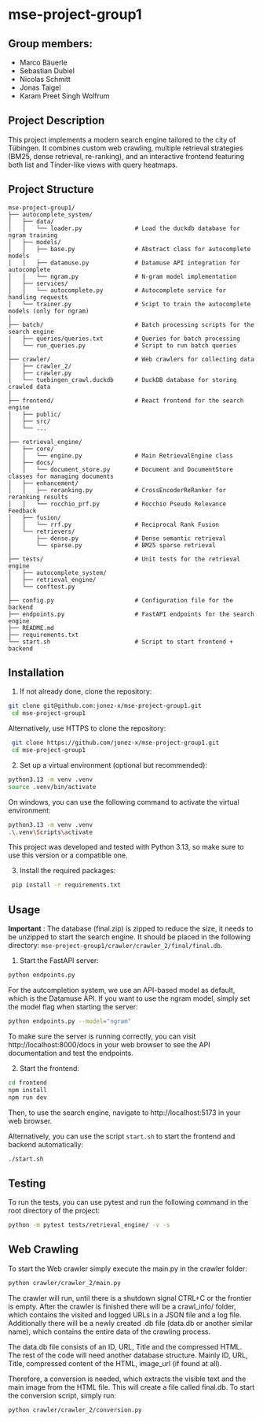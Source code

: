 # mse-project-group1

## Group members:

- Marco Bäuerle
- Sebastian Dubiel
- Nicolas Schmitt
- Jonas Taigel
- Karam Preet Singh Wolfrum

## Project Description

This project implements a modern search engine tailored to the city of Tübingen.
It combines custom web crawling, multiple retrieval strategies (BM25, dense retrieval, re-ranking),
and an interactive frontend featuring both list and Tinder-like views with query heatmaps.

## Project Structure

```
mse-project-group1/
├── autocomplete_system/
│   ├── data/
│   │   └── loader.py               # Load the duckdb database for ngram training
│   ├── models/
│   │   ├── base.py                 # Abstract class for autocomplete models
│   │   ├── datamuse.py             # Datamuse API integration for autocomplete
│   │   └── ngram.py                # N-gram model implementation
│   ├── services/
│   │   └── autocomplete.py         # Autocomplete service for handling requests
│   └── trainer.py                  # Scipt to train the autocomplete models (only for ngram)
│
├── batch/                          # Batch processing scripts for the search engine
│   ├── queries/queries.txt         # Queries for batch processing 
│   └── run_queries.py              # Script to run batch queries 
│
├── crawler/                        # Web crawlers for collecting data
│   ├── crawler_2/
│   ├── crawler.py
│   └── tuebingen_crawl.duckdb      # DuckDB database for storing crawled data 
│
├── frontend/                       # React frontend for the search engine
│   ├── public/
│   ├── src/
│   └── ...
│
├── retrieval_engine/
│   ├── core/
│   │   └── engine.py               # Main RetrievalEngine class
│   ├── docs/
│   │   └── document_store.py       # Document and DocumentStore classes for managing documents
│   ├── enhancement/
│   │   ├── reranking.py            # CrossEncoderReRanker for reranking results
│   │   └── rocchio_prf.py          # Rocchio Pseudo Relevance Feedback
│   ├── fusion/
│   │   └── rrf.py                  # Reciprocal Rank Fusion
│   └── retrievers/
│       ├── dense.py                # Dense semantic retrieval 
│       └── sparse.py               # BM25 sparse retrieval
│
├── tests/                          # Unit tests for the retrieval engine
│   ├── autocomplete_system/
│   ├── retrieval_engine/
│   └── conftest.py
│
├── config.py                       # Configuration file for the backend
├── endpoints.py                    # FastAPI endpoints for the search engine
├── README.md
├── requirements.txt
└── start.sh                        # Script to start frontend + backend
```

## Installation

1. If not already done, clone the repository:

```bash
git clone git@github.com:jonez-x/mse-project-group1.git
 cd mse-project-group1
 ```

Alternatively, use HTTPS to clone the repository:

```bash
 git clone https://github.com/jonez-x/mse-project-group1.git
 cd mse-project-group1
 ```

2. Set up a virtual environment (optional but recommended):

```bash
python3.13 -m venv .venv
source .venv/bin/activate 
```

On windows, you can use the following command to activate the virtual environment:

```bash
python3.13 -m venv .venv
.\.venv\Scripts\activate
```

This project was developed and tested with Python 3.13, so make sure to use this version or a compatible one.

3. Install the required packages:

```bash
 pip install -r requirements.txt
 ```

## Usage

**Important** : The database (final.zip) is zipped to reduce the size, it needs to be unzipped to start the search
engine. It should be placed in the following directory: `mse-project-group1/crawler/crawler_2/final/final.db`.

1. Start the FastAPI server:

```bash
python endpoints.py
```

For the autcompletion system, we use an API-based model as default, which is the Datamuse API.
If you want to use the ngram model, simply set the model flag when starting the server:

```bash
python endpoints.py --model="ngram"
```

To make sure the server is running correctly, you can visit http://localhost:8000/docs in your web browser to see the
API documentation and test the endpoints.

2. Start the frontend:

```bash
cd frontend
npm install  
npm run dev
```

Then, to use the search engine, navigate to http://localhost:5173 in your web browser.

Alternatively, you can use the script `start.sh` to start the frontend and backend automatically:

```bash
./start.sh
```

## Testing

To run the tests, you can use pytest and run the following command in the root directory of the project:

```bash
python -m pytest tests/retrieval_engine/ -v -s
```

## Web Crawling

To start the Web crawler simply execute the main.py in the crawler folder:

 ```bash
python crawler/crawler_2/main.py
```

The crawler will run, until there is a shutdown signal CTRL+C or the frontier is empty.
After the crawler is finished there will be a crawl_info/ folder, which contains the visited and logged URLs in a JSON
file and a log file.
Additionally there will be a newly created .db file (data.db or another similar name), which contains the entire data of
the crawling process.

The data.db file consists of an ID, URL, Title and the compressed HTML.
The rest of the code will need another database structure. Mainly ID, URL, Title, compressed content of the HTML,
image_url (if found at all).

Therefore, a conversion is needed, which extracts the visible text and the main image from the HTML file. This will
create a file called final.db.
To start the conversion script, simply run:

 ```bash
python crawler/crawler_2/conversion.py
```
